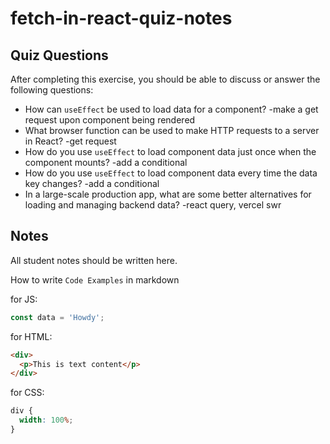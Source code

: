 # fetch-in-react-quiz-notes

## Quiz Questions

After completing this exercise, you should be able to discuss or answer the following questions:

- How can `useEffect` be used to load data for a component?
  -make a get request upon component being rendered
- What browser function can be used to make HTTP requests to a server in React?
  -get request
- How do you use `useEffect` to load component data just once when the component mounts?
  -add a conditional
- How do you use `useEffect` to load component data every time the data key changes?
  -add a conditional
- In a large-scale production app, what are some better alternatives for loading and managing backend data?
  -react query, vercel swr

## Notes

All student notes should be written here.

How to write `Code Examples` in markdown

for JS:

```javascript
const data = 'Howdy';
```

for HTML:

```html
<div>
  <p>This is text content</p>
</div>
```

for CSS:

```css
div {
  width: 100%;
}
```
